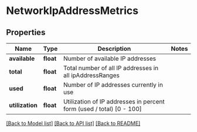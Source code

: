 # NetworkIpAddressMetrics

## Properties
Name | Type | Description | Notes
------------ | ------------- | ------------- | -------------
**available** | **float** | Number of available IP addresses | 
**total** | **float** | Total number of all IP addresses in all ipAddressRanges | 
**used** | **float** | Number of IP addresses currently in use | 
**utilization** | **float** | Utilization of IP addresses in percent form (used / total) [0 - 100] | 

[[Back to Model list]](../README.md#documentation-for-models) [[Back to API list]](../README.md#documentation-for-api-endpoints) [[Back to README]](../README.md)


